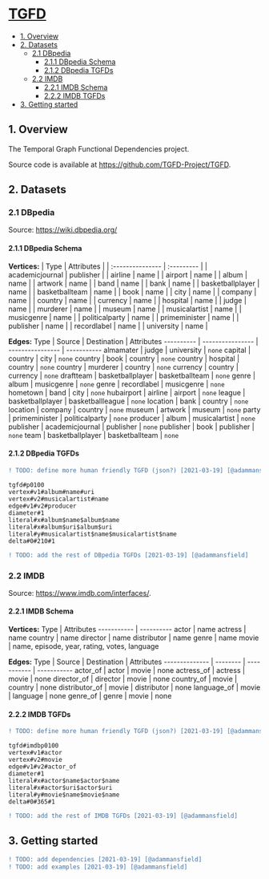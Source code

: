 # [TGFD](https://adammansfield.github.io/tgfd/)

* [1. Overview](#1-overview)
* [2. Datasets](#2-datasets)
  + [2.1 DBpedia](#21-dbpedia)
    - [2.1.1 DBpedia Schema](#211-dbpedia-schema)
    - [2.1.2 DBpedia TGFDs](#212-dbpedia-tgfds)
  + [2.2 IMDB](#22-imdb)
    - [2.2.1 IMDB Schema](#221-imdb-schema)
    - [2.2.2 IMDB TGFDs](#222-imdb-tgfds)
* [3. Getting started](#3-getting-started)

## 1. Overview

The Temporal Graph Functional Dependencies project. 

Source code is available at https://github.com/TGFD-Project/TGFD.

## 2. Datasets

### 2.1 DBpedia

Source: https://wiki.dbpedia.org/

#### 2.1.1 DBpedia Schema

**Vertices:**
| Type             | Attributes |
| :--------------- | :--------- |
| academicjournal  | publisher  |
| airline          | name       |
| airport          | name       |
| album            | name       |
| artwork          | name       |
| band             | name       |
| bank             | name       |
| basketballplayer | name       |
| basketballteam   | name       |
| book             | name       |
| city             | name       |
| company          | name       |
| country          | name       |
| currency         | name       |
| hospital         | name       |
| judge            | name       |
| murderer         | name       |
| museum           | name       |
| musicalartist    | name       |
| musicgenre       | name       |
| politicalparty   | name       |
| primeminister    | name       |
| publisher        | name       |
| recordlabel      | name       |
| university       | name       |


**Edges:**
Type       | Source           | Destination      | Attributes
---------- | ---------------- | ---------------- | -----------
almamater  | judge            | university       | `none`
capital    | country          | city             | `none`
country    | book             | country          | `none`
country    | hospital         | country          | `none`
country    | murderer         | country          | `none`
currency   | country          | currency         | `none`
draftteam  | basketballplayer | basketballteam   | `none`
genre      | album            | musicgenre       | `none`
genre      | recordlabel      | musicgenre       | `none`
hometown   | band             | city             | `none`
hubairport | airline          | airport          | `none`
league     | basketballplayer | basketballleague | `none`
location   | bank             | country          | `none`
location   | company          | country          | `none`
museum     | artwork          | museum           | `none`
party      | primeminister    | politicalparty   | `none`
producer   | album            | musicalartist    | `none`
publisher  | academicjournal  | publisher        | `none`
publisher  | book             | publisher        | `none`
team       | basketballplayer | basketballteam   | `none`

#### 2.1.2 DBpedia TGFDs

```diff
! TODO: define more human friendly TGFD (json?) [2021-03-19] [@adammansfield]
```

```
tgfd#p0100
vertex#v1#album#name#uri
vertex#v2#musicalartist#name
edge#v1#v2#producer
diameter#1
literal#x#album$name$album$name
literal#x#album$uri$album$uri
literal#y#musicalartist$name$musicalartist$name
delta#0#210#1
```

```diff
! TODO: add the rest of DBpedia TGFDs [2021-03-19] [@adammansfield]
```

### 2.2 IMDB

Source: https://www.imdb.com/interfaces/.

#### 2.2.1 IMDB Schema

**Vertices:**
Type        | Attributes
----------- | ----------
actor       | name
actress     | name
country     | name
director    | name
distributor | name
genre       | name 
movie       | name, episode, year, rating, votes, language

**Edges:**
Type           | Source   | Destination | Attributes
-------------- | -------- | ----------- | -----------
actor_of       | actor    | movie       | none
actress_of     | actress  | movie       | none
director_of    | director | movie       | none
country_of     | movie    | country     | none
distributor_of | movie    | distributor | none
language_of    | movie    | language    | none
genre_of       | genre    | movie       | none

#### 2.2.2 IMDB TGFDs


```diff
! TODO: define more human friendly TGFD (json?) [2021-03-19] [@adammansfield]
```

```
tgfd#imdbp0100
vertex#v1#actor
vertex#v2#movie
edge#v1#v2#actor_of
diameter#1
literal#x#actor$name$actor$name
literal#x#actor$uri$actor$uri
literal#y#movie$name$movie$name
delta#0#365#1
```

```diff
! TODO: add the rest of IMDB TGFDs [2021-03-19] [@adammansfield]
```

## 3. Getting started

```diff
! TODO: add dependencies [2021-03-19] [@adammansfield]
! TODO: add examples [2021-03-19] [@adammansfield]
```

